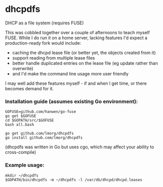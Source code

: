 # dhcpdfs
DHCP as a file system (requires FUSE)

This was cobbled together over a couple of afternoons to teach myself FUSE. While I do run
it on a home server, lacking features I'd expect a production-ready fork would include:
* caching the dhcpd lease file (or better yet, the objects created from it)
* support reading from multiple lease files
* better handle duplicated entries on the lease file (eg update rather than overwrite)
* and I'd make the command line usage more user friendly

I may well add these features myself - if and when I get time, or there becomes demand for it.

### Installation guide (assumes existing Go environment):

    GOFUSE=github.com/hanwen/go-fuse
    go get $GOFUSE
    cd $GOPATH/src/$GOFUSE
    bash all.bash
    
    go get github.com/lmorg/dhcpdfs
    go install github.com/lmorg/dhcpdfs

(dhcpdfs was written in Go but uses cgo, which may affect your ability to cross-compile)
    
### Example usage:

    mkdir ~/dhcpdfs
    $GOPATH/bin/dhcpdfs -m ~/dhcpdfs -l /var/db/dhcpd/dhcpd.leases
